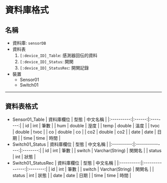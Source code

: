 資料庫格式
===
## 名稱
- 資料庫: `sensorDB`
- 資料表
  1. `[:device_ID]_Table`: 感測器回伝的資料
  2. `[:device_ID]_Status`: 開関
  3. `[:device_ID]_StatusRec`: 開関記錄
- 裝置
  * Sensor01
  * Switch01
--- 
## 資料表格式
- Sensor01_Table
  | 資料庫欄位 |  型態  | 中文名稱 |
  |:----------:|:------:|:--------:|
  |     id     |  int   |   筆數   |
  |    hum     | double |   溼度   |
  |    temp    | double |   溫度   |
  |    tvoc    | double |   tvoc   |
  |     co     | double |    co    |
  |    co2     | double |   co2    |
  |    date    |  date  |   日期   |
  |    time    |  time  |   時間   |
- Switch01_Status
  | 資料庫欄位 |      型態       | 中文名稱 |
  |:----------:|:---------------:|:--------:|
  |     id     |       int       |   筆數   |
  |   switch   | Varchar(String) |  関関名  |
  |   status   |       int       |   狀態   |
- Switch01_StatusRec
  | 資料庫欄位 |      型態       | 中文名稱 |
  |:----------:|:---------------:|:--------:|
  |     id     |       int       |   筆數   |
  |   switch   | Varchar(String) |  関関名  |
  |   status   |       int       |   狀態   |
  |    date    |      date       |   日期   |
  |    time    |      time       |   時間   |